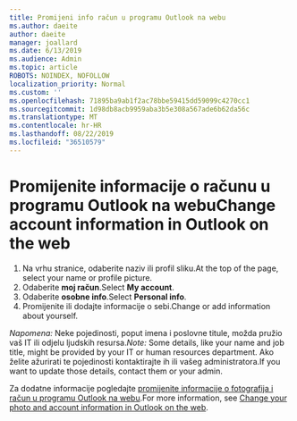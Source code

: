 ```yaml
---
title: Promijeni info račun u programu Outlook na webu
ms.author: daeite
author: daeite
manager: joallard
ms.date: 6/13/2019
ms.audience: Admin
ms.topic: article
ROBOTS: NOINDEX, NOFOLLOW
localization_priority: Normal
ms.custom: ''
ms.openlocfilehash: 71895ba9ab1f2ac78bbe59415dd59099c4270cc1
ms.sourcegitcommit: 1d98db8acb9959aba3b5e308a567ade6b62da56c
ms.translationtype: MT
ms.contentlocale: hr-HR
ms.lasthandoff: 08/22/2019
ms.locfileid: "36510579"
---
```

# <a name="change-account-information-in-outlook-on-the-web"></a><span data-ttu-id="2beca-102">Promijenite informacije o računu u programu Outlook na webu</span><span class="sxs-lookup"><span data-stu-id="2beca-102">Change account information in Outlook on the web</span></span>

1. <span data-ttu-id="2beca-103">Na vrhu stranice, odaberite naziv ili profil sliku.</span><span class="sxs-lookup"><span data-stu-id="2beca-103">At the top of the page, select your name or profile picture.</span></span>
1. <span data-ttu-id="2beca-104">Odaberite **moj račun**.</span><span class="sxs-lookup"><span data-stu-id="2beca-104">Select **My account**.</span></span>
1. <span data-ttu-id="2beca-105">Odaberite **osobne info**.</span><span class="sxs-lookup"><span data-stu-id="2beca-105">Select **Personal info**.</span></span>
1. <span data-ttu-id="2beca-106">Promijenite ili dodajte informacije o sebi.</span><span class="sxs-lookup"><span data-stu-id="2beca-106">Change or add information about yourself.</span></span>

<span data-ttu-id="2beca-107">*Napomena:* Neke pojedinosti, poput imena i poslovne titule, možda pružio vaš IT ili odjelu ljudskih resursa.</span><span class="sxs-lookup"><span data-stu-id="2beca-107">*Note:* Some details, like your name and job title, might be provided by your IT or human resources department.</span></span> <span data-ttu-id="2beca-108">Ako želite ažurirati te pojedinosti kontaktirajte ih ili vašeg administratora.</span><span class="sxs-lookup"><span data-stu-id="2beca-108">If you want to update those details, contact them or your admin.</span></span>

<span data-ttu-id="2beca-109">Za dodatne informacije pogledajte [promijenite informacije o fotografija i račun u programu Outlook na webu](https://support.office.com/article/b2dbb289-851d-4bed-93c3-3e136f5659ec).</span><span class="sxs-lookup"><span data-stu-id="2beca-109">For more information, see [Change your photo and account information in Outlook on the web](https://support.office.com/article/b2dbb289-851d-4bed-93c3-3e136f5659ec).</span></span>